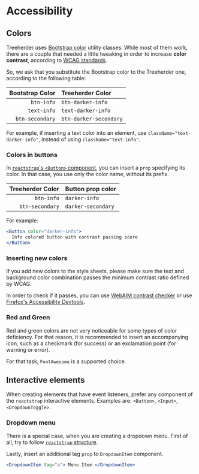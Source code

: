 # Accessibility

## Colors

Treeherder uses [Bootstrap color](https://getbootstrap.com/docs/4.0/utilities/colors/) utility classes. While most of them work, there are a couple that needed a little tweaking in order to increase **color contrast**, according to [WCAG standards](https://developer.mozilla.org/en-US/docs/Web/Accessibility/Understanding_WCAG/Perceivable/Color_contrast?utm_source=devtools&utm_medium=a11y-panel-checks-color-contrast).

So, we ask that you substitute the Bootstrap color to the Treeherder one, according to the following table:

| Bootstrap Color | Treeherder Color       |
| --------------: | :--------------------- |
|      `btn-info` | `btn-darker-info`      |
|     `text-info` | `text-darker-info`     |
| `btn-secondary` | `btn-darker-secondary` |

For example, if inserting a text color into an element, use `className="text-darker-info"`, instead of using `className="text-info"`.

### Colors in buttons

In [`reactstrap`'s `<Button>` component](https://reactstrap.github.io/components/buttons/), you can insert a `prop` specifying its color. In that case, you use only the color name, without its prefix.

| Treeherder Color | Button prop color  |
| ---------------: | :----------------- |
|       `btn-info` | `darker-info`      |
|  `btn-secondary` | `darker-secondary` |

For example:

```jsx
<Button color="darker-info">
  Info colored button with contrast passing score
</Button>
```

### Inserting new colors

If you add new colors to the style sheets, please make sure the text and background color combination passes the minimum contrast ratio defined by WCAG.

In order to check if it passes, you can use [WebAIM contrast checker](https://webaim.org/resources/contrastchecker/) or use [Firefox's Accessibility Devtools](https://developer.mozilla.org/en-US/docs/Tools/Accessibility_inspector#Check_for_accessibility_issues).

### Red and Green

Red and green colors are not very noticeable for some types of color deficiency. For that reason, it is recommended to insert an accompanying icon, such as a checkmark (for success) or an exclamation point (for warning or error).

For that task, `FontAwesome` is a supported choice.

## Interactive elements

When creating elements that have event listeners, prefer any component of the `reactstrap` interactive elements. Examples are: `<Button>`, `<Input>`, `<DropdownToggle>`.

### Dropdown menu

There is a special case, when you are creating a dropdown menu. First of all, try to follow [`reactstrap` structure](https://reactstrap.github.io/components/dropdowns/).

Lastly, insert an additional tag `prop` to `DropdownItem` component.

```jsx
<DropdownItem tag="a"> Menu Item </DropdownItem>
```
